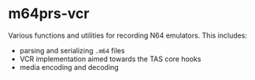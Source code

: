 # m64prs-vcr

Various functions and utilities for recording N64 emulators. This includes:

- parsing and serializing `.m64` files
- VCR implementation aimed towards the TAS core hooks
- media encoding and decoding